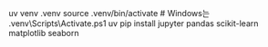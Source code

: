 uv venv .venv
source .venv/bin/activate # Windows는 .venv\Scripts\Activate.ps1
uv pip install jupyter pandas scikit-learn matplotlib seaborn
